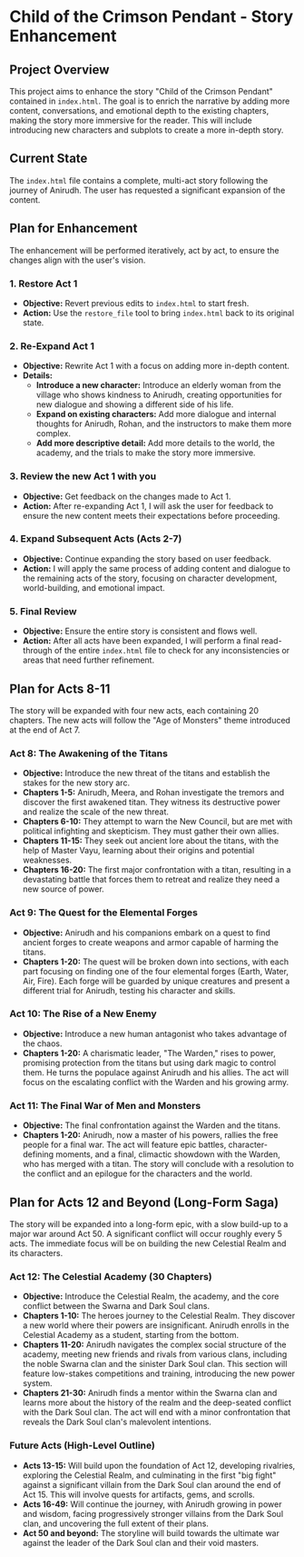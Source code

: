 # Child of the Crimson Pendant - Story Enhancement

## Project Overview

This project aims to enhance the story "Child of the Crimson Pendant" contained in `index.html`. The goal is to enrich the narrative by adding more content, conversations, and emotional depth to the existing chapters, making the story more immersive for the reader. This will include introducing new characters and subplots to create a more in-depth story.

## Current State

The `index.html` file contains a complete, multi-act story following the journey of Anirudh. The user has requested a significant expansion of the content.

## Plan for Enhancement

The enhancement will be performed iteratively, act by act, to ensure the changes align with the user's vision.

### 1. Restore Act 1
- **Objective:** Revert previous edits to `index.html` to start fresh.
- **Action:** Use the `restore_file` tool to bring `index.html` back to its original state.

### 2. Re-Expand Act 1
- **Objective:** Rewrite Act 1 with a focus on adding more in-depth content.
- **Details:**
    - **Introduce a new character:** Introduce an elderly woman from the village who shows kindness to Anirudh, creating opportunities for new dialogue and showing a different side of his life.
    - **Expand on existing characters:** Add more dialogue and internal thoughts for Anirudh, Rohan, and the instructors to make them more complex.
    - **Add more descriptive detail:** Add more details to the world, the academy, and the trials to make the story more immersive.

### 3. Review the new Act 1 with you
- **Objective:** Get feedback on the changes made to Act 1.
- **Action:** After re-expanding Act 1, I will ask the user for feedback to ensure the new content meets their expectations before proceeding.

### 4. Expand Subsequent Acts (Acts 2-7)
- **Objective:** Continue expanding the story based on user feedback.
- **Action:** I will apply the same process of adding content and dialogue to the remaining acts of the story, focusing on character development, world-building, and emotional impact.

### 5. Final Review
- **Objective:** Ensure the entire story is consistent and flows well.
- **Action:** After all acts have been expanded, I will perform a final read-through of the entire `index.html` file to check for any inconsistencies or areas that need further refinement.

## Plan for Acts 8-11

The story will be expanded with four new acts, each containing 20 chapters. The new acts will follow the "Age of Monsters" theme introduced at the end of Act 7.

### Act 8: The Awakening of the Titans
- **Objective:** Introduce the new threat of the titans and establish the stakes for the new story arc.
- **Chapters 1-5:** Anirudh, Meera, and Rohan investigate the tremors and discover the first awakened titan. They witness its destructive power and realize the scale of the new threat.
- **Chapters 6-10:** They attempt to warn the New Council, but are met with political infighting and skepticism. They must gather their own allies.
- **Chapters 11-15:** They seek out ancient lore about the titans, with the help of Master Vayu, learning about their origins and potential weaknesses.
- **Chapters 16-20:** The first major confrontation with a titan, resulting in a devastating battle that forces them to retreat and realize they need a new source of power.

### Act 9: The Quest for the Elemental Forges
- **Objective:** Anirudh and his companions embark on a quest to find ancient forges to create weapons and armor capable of harming the titans.
- **Chapters 1-20:** The quest will be broken down into sections, with each part focusing on finding one of the four elemental forges (Earth, Water, Air, Fire). Each forge will be guarded by unique creatures and present a different trial for Anirudh, testing his character and skills.

### Act 10: The Rise of a New Enemy
- **Objective:** Introduce a new human antagonist who takes advantage of the chaos.
- **Chapters 1-20:** A charismatic leader, "The Warden," rises to power, promising protection from the titans but using dark magic to control them. He turns the populace against Anirudh and his allies. The act will focus on the escalating conflict with the Warden and his growing army.

### Act 11: The Final War of Men and Monsters
- **Objective:** The final confrontation against the Warden and the titans.
- **Chapters 1-20:** Anirudh, now a master of his powers, rallies the free people for a final war. The act will feature epic battles, character-defining moments, and a final, climactic showdown with the Warden, who has merged with a titan. The story will conclude with a resolution to the conflict and an epilogue for the characters and the world.

## Plan for Acts 12 and Beyond (Long-Form Saga)

The story will be expanded into a long-form epic, with a slow build-up to a major war around Act 50. A significant conflict will occur roughly every 5 acts. The immediate focus will be on building the new Celestial Realm and its characters.

### Act 12: The Celestial Academy (30 Chapters)
- **Objective:** Introduce the Celestial Realm, the academy, and the core conflict between the Swarna and Dark Soul clans.
- **Chapters 1-10:** The heroes journey to the Celestial Realm. They discover a new world where their powers are insignificant. Anirudh enrolls in the Celestial Academy as a student, starting from the bottom.
- **Chapters 11-20:** Anirudh navigates the complex social structure of the academy, meeting new friends and rivals from various clans, including the noble Swarna clan and the sinister Dark Soul clan. This section will feature low-stakes competitions and training, introducing the new power system.
- **Chapters 21-30:** Anirudh finds a mentor within the Swarna clan and learns more about the history of the realm and the deep-seated conflict with the Dark Soul clan. The act will end with a minor confrontation that reveals the Dark Soul clan's malevolent intentions.

### Future Acts (High-Level Outline)
*   **Acts 13-15:** Will build upon the foundation of Act 12, developing rivalries, exploring the Celestial Realm, and culminating in the first "big fight" against a significant villain from the Dark Soul clan around the end of Act 15. This will involve quests for artifacts, gems, and scrolls.
*   **Acts 16-49:** Will continue the journey, with Anirudh growing in power and wisdom, facing progressively stronger villains from the Dark Soul clan, and uncovering the full extent of their plans.
*   **Act 50 and beyond:** The storyline will build towards the ultimate war against the leader of the Dark Soul clan and their void masters.